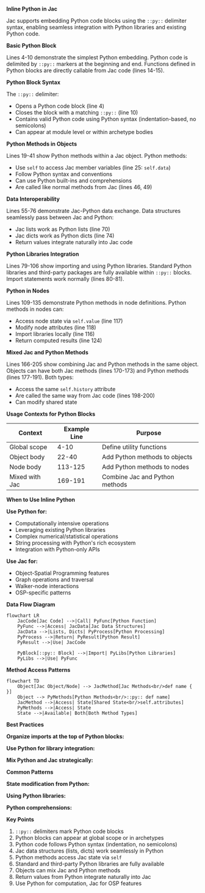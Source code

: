 **Inline Python in Jac**

Jac supports embedding Python code blocks using the `::py::` delimiter syntax, enabling seamless integration with Python libraries and existing Python code.

**Basic Python Block**

Lines 4-10 demonstrate the simplest Python embedding. Python code is delimited by `::py::` markers at the beginning and end. Functions defined in Python blocks are directly callable from Jac code (lines 14-15).

**Python Block Syntax**

The `::py::` delimiter:
- Opens a Python code block (line 4)
- Closes the block with a matching `::py::` (line 10)
- Contains valid Python code using Python syntax (indentation-based, no semicolons)
- Can appear at module level or within archetype bodies

**Python Methods in Objects**

Lines 19-41 show Python methods within a Jac object. Python methods:
- Use `self` to access Jac member variables (line 25: `self.data`)
- Follow Python syntax and conventions
- Can use Python built-ins and comprehensions
- Are called like normal methods from Jac (lines 46, 49)

**Data Interoperability**

Lines 55-76 demonstrate Jac-Python data exchange. Data structures seamlessly pass between Jac and Python:
- Jac lists work as Python lists (line 70)
- Jac dicts work as Python dicts (line 74)
- Return values integrate naturally into Jac code

**Python Libraries Integration**

Lines 79-106 show importing and using Python libraries. Standard Python libraries and third-party packages are fully available within `::py::` blocks. Import statements work normally (lines 80-81).

**Python in Nodes**

Lines 109-135 demonstrate Python methods in node definitions. Python methods in nodes can:
- Access node state via `self.value` (line 117)
- Modify node attributes (line 118)
- Import libraries locally (line 116)
- Return computed results (line 124)

**Mixed Jac and Python Methods**

Lines 166-205 show combining Jac and Python methods in the same object. Objects can have both Jac methods (lines 170-173) and Python methods (lines 177-191). Both types:
- Access the same `self.history` attribute
- Are called the same way from Jac code (lines 198-200)
- Can modify shared state

**Usage Contexts for Python Blocks**

| Context | Example Line | Purpose |
|---------|--------------|---------|
| Global scope | 4-10 | Define utility functions |
| Object body | 22-40 | Add Python methods to objects |
| Node body | 113-125 | Add Python methods to nodes |
| Mixed with Jac | 169-191 | Combine Jac and Python methods |

**When to Use Inline Python**

**Use Python for:**
- Computationally intensive operations
- Leveraging existing Python libraries
- Complex numerical/statistical operations
- String processing with Python's rich ecosystem
- Integration with Python-only APIs

**Use Jac for:**
- Object-Spatial Programming features
- Graph operations and traversal
- Walker-node interactions
- OSP-specific patterns

**Data Flow Diagram**

```mermaid
flowchart LR
    JacCode[Jac Code] -->|Call| PyFunc[Python Function]
    PyFunc -->|Access| JacData[Jac Data Structures]
    JacData -->|Lists, Dicts| PyProcess[Python Processing]
    PyProcess -->|Return| PyResult[Python Result]
    PyResult -->|Use| JacCode

    PyBlock[::py:: Block] -->|Import| PyLibs[Python Libraries]
    PyLibs -->|Use| PyFunc
```

**Method Access Patterns**

```mermaid
flowchart TD
    Object[Jac Object/Node] --> JacMethod[Jac Methods<br/>def name { }]
    Object --> PyMethods[Python Methods<br/>::py:: def name]
    JacMethod -->|Access| State[Shared State<br/>self.attributes]
    PyMethods -->|Access| State
    State -->|Available| Both[Both Method Types]
```

**Best Practices**

**Organize imports at the top of Python blocks:**

**Use Python for library integration:**

**Mix Python and Jac strategically:**

**Common Patterns**

**State modification from Python:**

**Using Python libraries:**

**Python comprehensions:**

**Key Points**

1. `::py::` delimiters mark Python code blocks
2. Python blocks can appear at global scope or in archetypes
3. Python code follows Python syntax (indentation, no semicolons)
4. Jac data structures (lists, dicts) work seamlessly in Python
5. Python methods access Jac state via `self`
6. Standard and third-party Python libraries are fully available
7. Objects can mix Jac and Python methods
8. Return values from Python integrate naturally into Jac
9. Use Python for computation, Jac for OSP features
